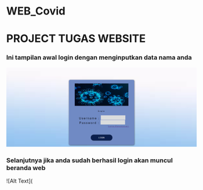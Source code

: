 # WEB_Covid
# PROJECT TUGAS WEBSITE

### Ini tampilan awal login dengan menginputkan data nama anda
![Alt Text](https://github.com/arfinadevi28/WEB_Covid/blob/master/login.PNG)

### Selanjutnya jika anda sudah berhasil login akan muncul beranda web 
![Alt Text](
